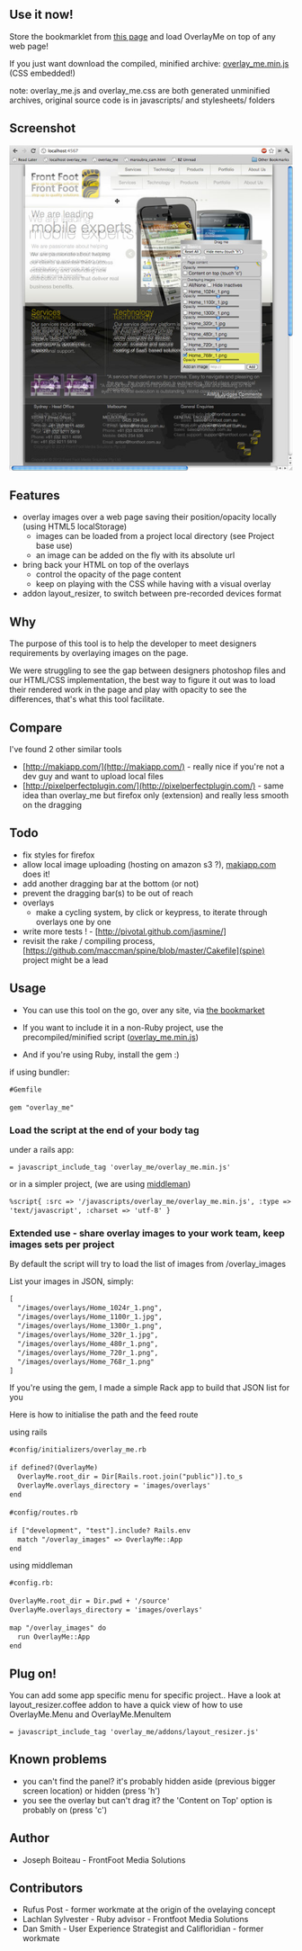 ## Use it now!

Store the bookmarklet from [this page](http://frontfoot.github.com/overlay_me/demo_page.html) and load OverlayMe on top of any web page!

If you just want download the compiled, minified archive: [overlay_me.min.js](https://raw.github.com/frontfoot/overlay_me/master/vendor/assets/javascripts/overlay_me/overlay_me.min.js) (CSS embedded!)

note: overlay_me.js and overlay_me.css are both generated unminified archives, original source code is in javascripts/ and stylesheets/ folders

## Screenshot

![Screenshot](http://github.com/frontfoot/overlay_me/raw/master/screenshot_frontfoot_website.jpg)


## Features

- overlay images over a web page saving their position/opacity locally (using HTML5 localStorage)
  - images can be loaded from a project local directory (see Project base use)
  - an image can be added on the fly with its absolute url
- bring back your HTML on top of the overlays
  - control the opacity of the page content
  - keep on playing with the CSS while having with a visual overlay
- addon layout_resizer, to switch between pre-recorded devices format


## Why

The purpose of this tool is to help the developer to meet designers requirements by overlaying images on the page.

We were struggling to see the gap between designers photoshop files and our HTML/CSS implementation, the best way to figure it out was to load their rendered work in the page and play with opacity to see the differences, that's what this tool facilitate.


## Compare

I've found 2 other similar tools

- [http://makiapp.com/](http://makiapp.com/) - really nice if you're not a dev guy and want to upload local files
- [http://pixelperfectplugin.com/](http://pixelperfectplugin.com/) - same idea than overlay_me but firefox only (extension) and really less smooth on the dragging


## Todo

- fix styles for firefox
- allow local image uploading (hosting on amazon s3 ?), [makiapp.com](http://makiapp.com/) does it!
- add another dragging bar at the bottom (or not)
- prevent the dragging bar(s) to be out of reach
- overlays
  - make a cycling system, by click or keypress, to iterate through overlays one by one
- write more tests ! - [http://pivotal.github.com/jasmine/]
- revisit the rake / compiling process, [https://github.com/maccman/spine/blob/master/Cakefile](spine) project might be a lead



## Usage

- You can use this tool on the go, over any site, via [the bookmarket](http://frontfoot.github.com/overlay_me/demo_page.html)

- If you want to include it in a non-Ruby project, use the precompiled/minified script ([overlay_me.min.js](https://raw.github.com/frontfoot/overlay_me/master/vendor/assets/javascripts/overlay_me/overlay_me.min.js))
  
- And if you're using Ruby, install the gem :)

if using bundler:

    #Gemfile
    
    gem "overlay_me"


### Load the script at the end of your body tag

under a rails app:

    = javascript_include_tag 'overlay_me/overlay_me.min.js'

or in a simpler project, (we are using [middleman](http://middlemanapp.com/))
  
    %script{ :src => '/javascripts/overlay_me/overlay_me.min.js', :type => 'text/javascript', :charset => 'utf-8' }


### Extended use - share overlay images to your work team, keep images sets per project

By default the script will try to load the list of images from /overlay_images

List your images in JSON, simply:

    [
      "/images/overlays/Home_1024r_1.png",
      "/images/overlays/Home_1100r_1.jpg",
      "/images/overlays/Home_1300r_1.png",
      "/images/overlays/Home_320r_1.jpg",
      "/images/overlays/Home_480r_1.png",
      "/images/overlays/Home_720r_1.png",
      "/images/overlays/Home_768r_1.png"
    ]

If you're using the gem, I made a simple Rack app to build that JSON list for you

Here is how to initialise the path and the feed route

using rails

    #config/initializers/overlay_me.rb

    if defined?(OverlayMe)
      OverlayMe.root_dir = Dir[Rails.root.join("public")].to_s
      OverlayMe.overlays_directory = 'images/overlays' 
    end

    #config/routes.rb

    if ["development", "test"].include? Rails.env
      match "/overlay_images" => OverlayMe::App
    end

using middleman

    #config.rb:
    
    OverlayMe.root_dir = Dir.pwd + '/source'
    OverlayMe.overlays_directory = 'images/overlays'

    map "/overlay_images" do
      run OverlayMe::App
    end



## Plug on!

You can add some app specific menu for specific project.. Have a look at layout_resizer.coffee addon to have a quick view of how to use OverlayMe.Menu and OverlayMe.MenuItem

    = javascript_include_tag 'overlay_me/addons/layout_resizer.js'

    

## Known problems

- you can't find the panel? it's probably hidden aside (previous bigger screen location) or hidden (press 'h')
- you see the overlay but can't drag it? the 'Content on Top' option is probably on (press 'c')



## Author

- Joseph Boiteau - FrontFoot Media Solutions


## Contributors

- Rufus Post - former workmate at the origin of the ovelaying concept
- Lachlan Sylvester - Ruby advisor - Frontfoot Media Solutions
- Dan Smith - User Experience Strategist and Califloridian - former workmate

